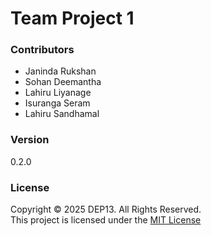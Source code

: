 # Team Project 1

### Contributors
- Janinda Rukshan
- Sohan Deemantha
- Lahiru Liyanage
- Isuranga Seram
- Lahiru Sandhamal

### Version
0.2.0

### License
Copyright &copy; 2025 DEP13. All Rights Reserved.  
This project is licensed under the [MIT License](LICENSE.txt)  

